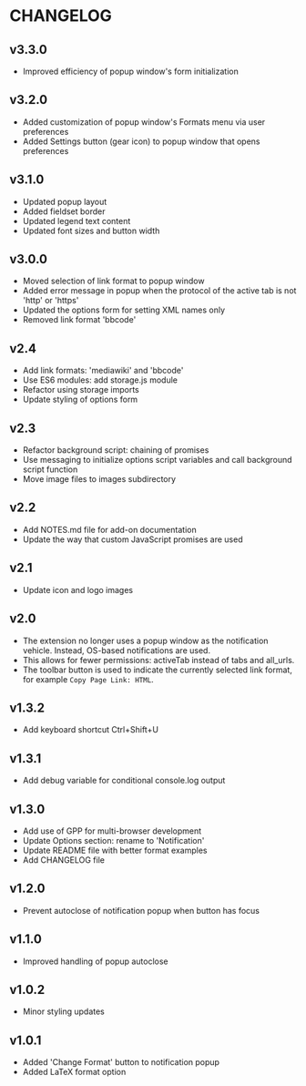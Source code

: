 # CHANGELOG

## v3.3.0
* Improved efficiency of popup window's form initialization

## v3.2.0
* Added customization of popup window's Formats menu via user preferences
* Added Settings button (gear icon) to popup window that opens preferences

## v3.1.0
* Updated popup layout
* Added fieldset border
* Updated legend text content
* Updated font sizes and button width

## v3.0.0
* Moved selection of link format to popup window
* Added error message in popup when the protocol of the active tab is not
  'http' or 'https'
* Updated the options form for setting XML names only
* Removed link format 'bbcode'

## v2.4
* Add link formats: 'mediawiki' and 'bbcode'
* Use ES6 modules: add storage.js module
* Refactor using storage imports
* Update styling of options form

## v2.3
* Refactor background script: chaining of promises
* Use messaging to initialize options script variables and call background script function
* Move image files to images subdirectory

## v2.2
* Add NOTES.md file for add-on documentation
* Update the way that custom JavaScript promises are used

## v2.1
* Update icon and logo images

## v2.0
* The extension no longer uses a popup window as the notification vehicle.
  Instead, OS-based notifications are used.
* This allows for fewer permissions: activeTab instead of tabs and all_urls.
* The toolbar button is used to indicate the currently selected link format,
  for example `Copy Page Link: HTML`.

## v1.3.2
* Add keyboard shortcut Ctrl+Shift+U

## v1.3.1
* Add debug variable for conditional console.log output

## v1.3.0
* Add use of GPP for multi-browser development
* Update Options section: rename to 'Notification'
* Update README file with better format examples
* Add CHANGELOG file

## v1.2.0
* Prevent autoclose of notification popup when button has focus

## v1.1.0
* Improved handling of popup autoclose

## v1.0.2
* Minor styling updates

## v1.0.1
* Added 'Change Format' button to notification popup
* Added LaTeX format option
